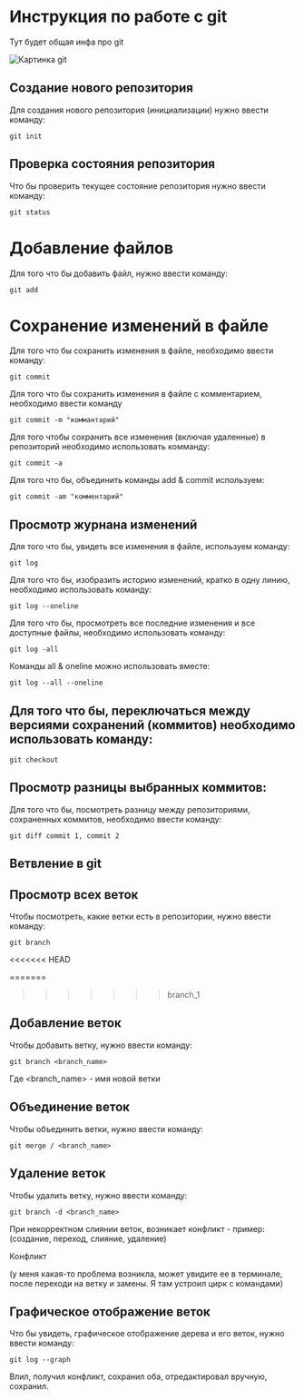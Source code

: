 # Инструкция по работе с git

Тут будет общая инфа про git 

![Картинка git](git.jpg)


## Создание нового репозитория

Для создания нового репозитория (инициализации) нужно ввести команду:

    git init

## Проверка состояния репозитория

Что бы проверить текущее состояние репозитория нужно ввести команду:

    git status

# Добавление файлов 

Для того что бы добавить файл, нужно ввести команду:

    git add

# Сохранение изменений в файле

Для того что бы сохранить изменения в файле, необходимо ввести команду: 

    git commit 

Для того что бы сохранить изменения в файле с комментарием, необходимо ввести команду

    git commit -m "коммантарий"

Для того чтобы сохранить все изменения (включая удаленные) в репозиторий необходимо использовать комманду:

    git commit -a

Для того что бы, объединить команды add  & commit используем:

    git commit -am "комментарий" 

## Просмотр журнана изменений 

Для того что бы, увидеть все изменения в файле, используем команду:

    git log

Для того что бы, изобразить историю изменений, кратко в одну линию, необходимо использовать команду:

    git log --oneline

Для того что бы, просмотреть все последние изменения и все доступные файлы, необходимо использовать команду:

    git log -all

Команды all & oneline можно использовать вместе:

    git log --all --oneline


## Для того что бы, переключаться между версиями сохранений (коммитов) необходимо использовать команду: 

    git checkout

    
## Просмотр разницы выбранных коммитов: 

Для того что бы, посмотреть разницу между репозиториями, сохраненных коммитов, необходимо ввести команду: 

    git diff commit 1, commit 2


## Ветвление в git


## Просмотр всех веток

Чтобы посмотреть, какие ветки есть в репозитории, нужно ввести команду:

    git branch

<<<<<<< HEAD
    
=======


>>>>>>> branch_1
## Добавление веток

Чтобы добавить ветку, нужно ввести команду:


    git branch <branch_name>

Где <branch_name> - имя новой ветки


## Объединение веток


Чтобы объединить ветки, нужно ввести команду:


    git merge / <branch_name>


## Удаление веток

Чтобы удалить ветку, нужно ввести команду:


    git branch -d <branch_name>


При некорректном слиянии веток, возникает конфликт - пример:
(создание, переход, слияние, удаление)

Конфликт

 (у меня какая-то проблема возникла, может увидите ее в терминале, после переходи на ветку и замены. Я там устроил цирк с командами)


## Графическое отображение веток

Что бы увидеть, графическое отображение дерева и его веток, нужно ввести команду: 


    git log --graph

Влил, получил конфликт, сохранил оба, отредактировал вручную, сохранил. 


